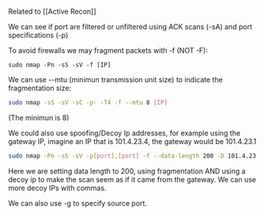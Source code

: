Related to [[Active Recon]]

We can see if port are filtered or unfiltered using ACK scans (-sA) and port specifications (-p)

To avoid firewalls we may fragment packets with -f (NOT -F):

```
sudo nmap -Pn -sS -sV -f [IP]
```

We can use --mtu (minimun transmission unit size) to indicate the fragmentation size:

``` bash
sudo nmap -sS -sV -sC -p- -T4 -f --mtu 8 [IP]
```

(The minimun is 8)


We could also use spoofing/Decoy Ip addresses, for example using the gateway IP, imagine an IP that is 101.4.23.4, the gateway would be 101.4.23.1

``` bash
sudo nmap -Pn -sS -sV -p[port],[port] -f --data-length 200 -D 101.4.23.1 [IP]
```

Here we are setting data length to 200, using fragmentation AND using a decoy ip to make the scan seem as if it came from the gateway. We can use more decoy IPs with commas.

We can also use -g to specify source port.